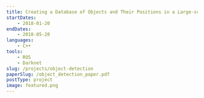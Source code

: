 ```yaml
---
title: Creating a Database of Objects and Their Positions in a Large-scale Indoor Environment
startDates:
    - 2018-01-20
endDates:
    - 2018-05-20
languages:
    - C++
tools:
    - ROS
    - Darknet
slug: /projects/object-detection
paperSlug: /object_detection_paper.pdf
postType: project
image: featured.png
---
```

